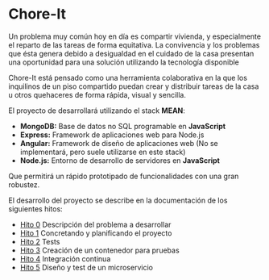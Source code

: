 # Chore-It

Un problema muy común hoy en día es compartir vivienda, y especialmente el reparto de las tareas de forma equitativa. La convivencia y los problemas que ésta genera debido a desigualdad en el cuidado de la casa presentan una oportunidad para una solución utilizando la tecnología disponible  

Chore-It está pensado como una herramienta colaborativa en la que los inquilinos de un piso compartido puedan crear y distribuir tareas de la casa u otros quehaceres de forma rápida, visual y sencilla.

El proyecto de desarrollará utilizando el stack __MEAN__:

- __MongoDB:__ Base de datos no SQL programable en __JavaScript__
- __Express:__ Framework de aplicaciones web para Node.js
- __Angular:__ Framework de diseño de aplicaciones web (No se implementará, pero suele utilizarse en este stack)
- __Node.js:__ Entorno de desarrollo de servidores en __JavaScript__


Que permitirá un rápido prototipado de funcionalidades con una gran robustez.

El desarrollo del proyecto se describe en la documentación de los siguientes hitos:

* [Hito 0](https://github.com/panosjuanis/ChoreIt/blob/main/docs/hito0.md) Descripción del problema a desarrollar
* [Hito 1](https://github.com/panosjuanis/ChoreIt/blob/main/docs/hito1.md) Concretando y planificando el proyecto
* [Hito 2](https://github.com/panosjuanis/ChoreIt/blob/main/docs/hito2.md) Tests
* [Hito 3](https://github.com/panosjuanis/ChoreIt/blob/main/docs/hito3.md) Creación de un contenedor para pruebas
* [Hito 4](https://github.com/panosjuanis/ChoreIt/blob/main/docs/hito4.md) Integración continua
* [Hito 5](https://github.com/panosjuanis/ChoreIt/blob/main/docs/hito5.md) Diseño y test de un microservicio



